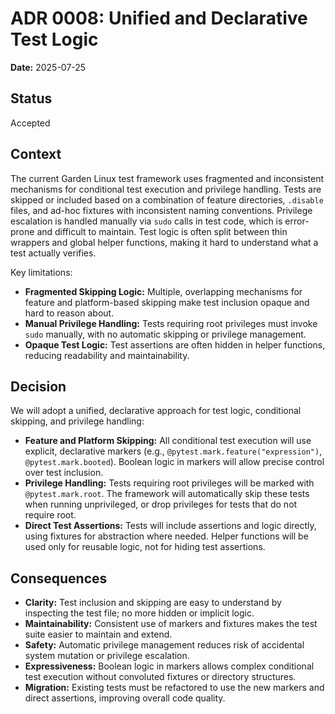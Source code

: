 # ADR 0008: Unified and Declarative Test Logic

**Date:** 2025-07-25

## Status

Accepted

## Context

The current Garden Linux test framework uses fragmented and inconsistent mechanisms for conditional test execution and privilege handling. Tests are skipped or included based on a combination of feature directories, `.disable` files, and ad-hoc fixtures with inconsistent naming conventions. Privilege escalation is handled manually via `sudo` calls in test code, which is error-prone and difficult to maintain. Test logic is often split between thin wrappers and global helper functions, making it hard to understand what a test actually verifies.

Key limitations:
- **Fragmented Skipping Logic:** Multiple, overlapping mechanisms for feature and platform-based skipping make test inclusion opaque and hard to reason about.
- **Manual Privilege Handling:** Tests requiring root privileges must invoke `sudo` manually, with no automatic skipping or privilege management.
- **Opaque Test Logic:** Test assertions are often hidden in helper functions, reducing readability and maintainability.

## Decision

We will adopt a unified, declarative approach for test logic, conditional skipping, and privilege handling:

- **Feature and Platform Skipping:** All conditional test execution will use explicit, declarative markers (e.g., `@pytest.mark.feature("expression")`, `@pytest.mark.booted`). Boolean logic in markers will allow precise control over test inclusion.
- **Privilege Handling:** Tests requiring root privileges will be marked with `@pytest.mark.root`. The framework will automatically skip these tests when running unprivileged, or drop privileges for tests that do not require root.
- **Direct Test Assertions:** Tests will include assertions and logic directly, using fixtures for abstraction where needed. Helper functions will be used only for reusable logic, not for hiding test assertions.

## Consequences

- **Clarity:** Test inclusion and skipping are easy to understand by inspecting the test file; no more hidden or implicit logic.
- **Maintainability:** Consistent use of markers and fixtures makes the test suite easier to maintain and extend.
- **Safety:** Automatic privilege management reduces risk of accidental system mutation or privilege escalation.
- **Expressiveness:** Boolean logic in markers allows complex conditional test execution without convoluted fixtures or directory structures.
- **Migration:** Existing tests must be refactored to use the new markers and direct assertions, improving overall code quality.

